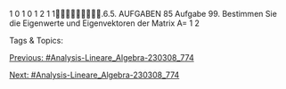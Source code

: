 1 0 1 0
1 2 1 1.6.5. AUFGABEN 85
Aufgabe 99. Bestimmen Sie die Eigenwerte und Eigenvektoren der Matrix
A= 
1 2

   Tags & Topics:
   

[Previous: #Analysis-Lineare_Algebra-230308_774](Analysis-Lineare_Algebra-230308_774.md)

[Next: #Analysis-Lineare_Algebra-230308_774](Analysis-Lineare_Algebra-230308_774.md)